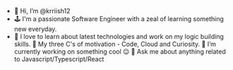 - 👋 Hi, I’m @krriish12
- 🕹️ I'm a passionate Software Engineer with a zeal of learning something new everyday.
- 💝 I love to learn about latest technologies and work on my logic building skills.
🚀 My three C's of motivation - Code, Cloud and Curiosity.
🔭 I’m currently working on something cool 😉
💬 Ask me about anything related to Javascript/Typescript/React

